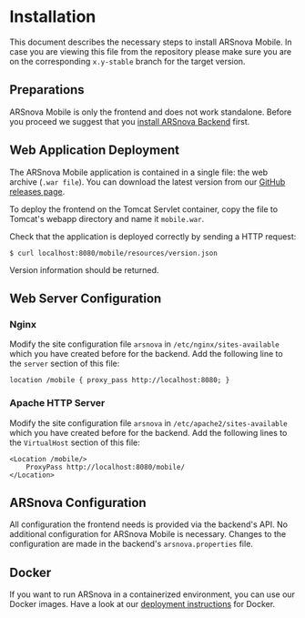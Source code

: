 # Installation

This document describes the necessary steps to install ARSnova Mobile.
In case you are viewing this file from the repository please make sure you are on the corresponding `x.y-stable` branch for the target version.


## Preparations

ARSnova Mobile is only the frontend and does not work standalone.
Before you proceed we suggest that you
[install ARSnova Backend](https://github.com/thm-projects/arsnova-backend/blob/master/src/site/markdown/installation.md) first.


## Web Application Deployment

The ARSnova Mobile application is contained in a single file: the web archive (`.war file`).
You can download the latest version from our
[GitHub releases page](https://github.com/thm-projects/arsnova-mobile/releases).

To deploy the frontend on the Tomcat Servlet container, copy the file to Tomcat's webapp directory and name it `mobile.war`.

Check that the application is deployed correctly by sending a HTTP request:

	$ curl localhost:8080/mobile/resources/version.json

Version information should be returned.


## Web Server Configuration

### Nginx

Modify the site configuration file `arsnova` in `/etc/nginx/sites-available` which you have created before for the backend.
Add the following line to the `server` section of this file:

	location /mobile { proxy_pass http://localhost:8080; }


### Apache HTTP Server

Modify the site configuration file `arsnova` in `/etc/apache2/sites-available` which you have created before for the backend.
Add the following lines to the `VirtualHost` section of this file:

	<Location /mobile/>
		ProxyPass http://localhost:8080/mobile/
	</Location>


## ARSnova Configuration

All configuration the frontend needs is provided via the backend's API.
No additional configuration for ARSnova Mobile is necessary.
Changes to the configuration are made in the backend's `arsnova.properties` file.


## Docker

If you want to run ARSnova in a containerized environment, you can use our Docker images.
Have a look at our [deployment instructions](https://github.com/thm-projects/arsnova-docker) for Docker.
